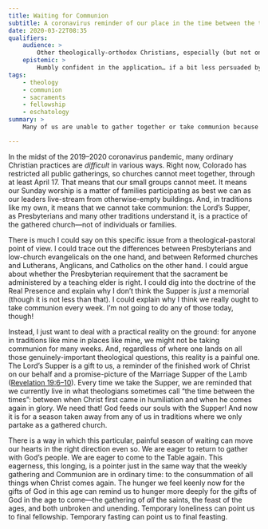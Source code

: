 ```yaml
---
title: Waiting for Communion
subtitle: A coronavirus reminder of our place in the time between the times.
date: 2020-03-22T08:35
qualifiers:
    audience: >
        Other theologically-orthodox Christians, especially (but not only) those in traditions which link the sacraments to the gathered church.
    epistemic: >
        Humbly confident in the application… if a bit less persuaded by the Westminster system’s official view on the subject.
tags:
    - theology
    - communion
    - sacraments
    - fellowship
    - eschatology
summary: >
    Many of us are unable to gather together or take communion because of government mandates during the coronavirus crisis. Whatever our theologies of the Lord’s Supper, this is a great loss—but one that can shape our hearts in the right direction.

---
```


In the midst of the 2019–2020 coronavirus pandemic, many ordinary Christian practices are *difficult* in various ways. Right now, Colorado has restricted all public gatherings, so churches cannot meet together, through at least April 17. That means that our small groups cannot meet. It means our Sunday worship is a matter of families participating as best we can as our leaders live-stream from otherwise-empty buildings. And, in traditions like my own, it means that we cannot take communion: the Lord’s Supper, as Presbyterians and many other traditions understand it, is a practice of the gathered church—not of individuals or families.

There is much I could say on this specific issue from a theological-pastoral point of view. I could trace out the differences between Presbyterians and low-church evangelicals on the one hand, and between Reformed churches and Lutherans, Anglicans, and Catholics on the other hand. I could argue about whether the Presbyterian requirement that the sacrament be administered by a teaching elder is right. I could dig into the doctrine of the Real Presence and explain why I don’t think the Supper is *just* a memorial (though it is not less than that). I could explain why I think we really ought to take communion every week. I’m not going to do any of those today, though!

Instead, I just want to deal with a practical reality on the ground: for anyone in traditions like mine in places like mine, we might not be taking communion for many weeks. And, regardless of where one lands on all those genuinely-important theological questions, this reality is a painful one. The Lord’s Supper is a gift to us, a reminder of the finished work of Christ on our behalf and a promise-picture of the Marriage Supper of the Lamb ([Revelation 19:6–10][rev]). Every time we take the Supper, we are reminded that we currently live in what theologians sometimes call “the time between the times”: between when Christ first came in humiliation and when he comes again in glory. We need that! God feeds our souls with the Supper! And now it is for a season taken away from any of us in traditions where we only partake as a gathered church.

[rev]: http://bib.ly/Re19.6-10

There is a way in which this particular, painful season of waiting can move our hearts in the right direction even so. We are eager to return to gather with God’s people. We are eager to come to the Table again. This eagerness, this longing, is a pointer just in the same way that the weekly gathering and Communion are in ordinary time: to the consummation of all things when Christ comes again. The hunger we feel keenly now for the gifts of God in this age can remind us to hunger more deeply for the gifts of God in the age to come—the gathering of *all* the saints, the feast of the ages, and both unbroken and unending. Temporary loneliness can point us to final fellowship. Temporary fasting can point us to final feasting.
